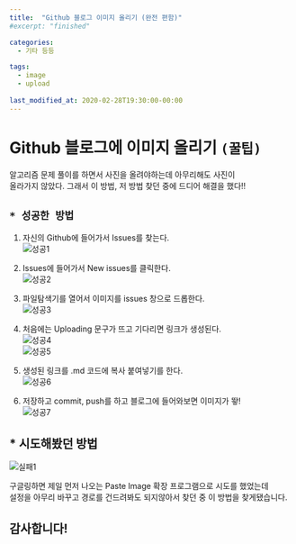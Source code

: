 ```yaml
---
title:  "Github 블로그 이미지 올리기 (완전 편함)"
#excerpt: "finished"

categories:
  - 기타 등등

tags:
  - image
  - upload
  
last_modified_at: 2020-02-28T19:30:00-00:00
---
```


# Github 블로그에 이미지 올리기 `(꿀팁)`

알고리즘 문제 풀이를 하면서 사진을 올려야하는데 아무리해도 사진이  
올라가지 않았다. 그래서 이 방법, 저 방법 찾던 중에 드디어 해결을 했다!!  

## ` * 성공한 방법 `  
  
1. 자신의 Github에 들어가서 Issues를 찾는다.  
   ![성공1](https://user-images.githubusercontent.com/59772554/75541872-fb242900-5a61-11ea-8879-b4a3484c542c.PNG)  
     
2. Issues에 들어가서 New issues를 클릭한다.  
   ![성공2](https://user-images.githubusercontent.com/59772554/75541952-3161a880-5a62-11ea-8b9f-5f97cb21d238.PNG)  
     
3. 파일탐색기를 열어서 이미지를 issues 창으로 드롭한다.  
   ![성공3](https://user-images.githubusercontent.com/59772554/75542018-4f2f0d80-5a62-11ea-97de-4bb503e6d4e3.PNG)  
     
4. 처음에는 Uploading 문구가 뜨고 기다리면 링크가 생성된다.  
   ![성공4](https://user-images.githubusercontent.com/59772554/75542100-7a196180-5a62-11ea-96cb-d9a74e015fad.png)  
   ![성공5](https://user-images.githubusercontent.com/59772554/75542114-81406f80-5a62-11ea-99e4-9fd3d7a6d07d.PNG)  
     
5. 생성된 링크를 .md 코드에 복사 붙여넣기를 한다.  
   ![성공6](https://user-images.githubusercontent.com/59772554/75542164-9917f380-5a62-11ea-84ea-58553e596863.PNG)  
     
6. 저장하고 commit, push를 하고 블로그에 들어와보면 이미지가 뙇!  
   ![성공7](https://user-images.githubusercontent.com/59772554/75542235-bb117600-5a62-11ea-9ebb-2867645c5db9.PNG)  

  
## * 시도해봤던 방법  
  
![실패1](https://user-images.githubusercontent.com/59772554/75542338-03309880-5a63-11ea-85c1-554c1cbc6b75.PNG)

구글링하면 제일 먼저 나오는 Paste Image 확장 프로그램으로 시도를 했었는데  
설정을 아무리 바꾸고 경로를 건드려봐도 되지않아서 찾던 중 이 방법을 찾게됐습니다.  
  
## 감사합니다!